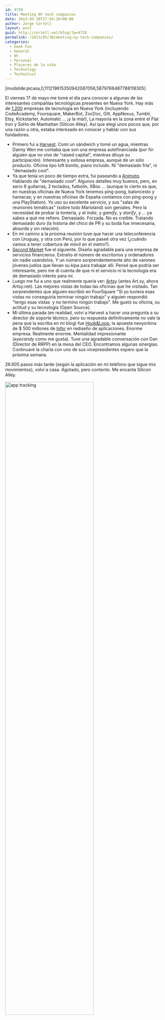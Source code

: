 ```yaml
---
id: 4720
title: Meeting NY tech companies
date: 2013-05-30T17:54:28+00:00
author: Jorge Cortell
layout: post
guid: http://cortell.net/blog/?p=4720
permalink: /2013/05/30/meeting-ny-tech-companies/
categories:
  - Geek Fun
  - General
  - NY
  - Personal
  - Placeres de la vida
  - Technology
  - Technolust
---
```

[mudslide:picasa,0,111219615350942087056,5879766487788118305]

El viernes 17 de mayo me tomé el día para conocer a algunas de las interesantes compañías tecnológicas presentes en Nueva York. Hay más de <a title="http://mappedinny.com/" href="http://mappedinny.com/" target="_blank">1,200</a> empresas de tecnología en Nueva York (incluyendo CodeAcademy, Foursquare, MakerBot, ZocDoc, Gilt, AppNexus, Tumblr, Etsy, Kickstarter, Automatic ... ¡y la mía!), La mayoría en la zona entre el Flat Iron y SoHo de Manhattan (Silicon Alley). Así que elegí unos pocos que, por una razón u otra, estaba interesado en conocer y hablar con sus fundadores.

  * Primero fui a <a title="http://www.getharvest.com" href="http://www.getharvest.com" target="_blank">Harvest</a>. Comí un sándwich y tomé un agua, mientras Danny Wen me contaba que son una empresa autofinanciada (por fin alguien que no vive de "raised capital", mientras diluye su participación). Interesante y exitosa empresa, aunque de un sólo producto. Oficina tipo loft bonito, piano incluido. Ni "demasiado fría", ni "demasiado _cool_".
  * Ya que tenía un poco de tiempo extra, fui paseando a <a title="http://animoto.com" href="http://animoto.com" target="_blank">Animoto</a>. Hablando de "demasiado _cool_". Algunos detalles muy buenos, pero, en serio 6 guitarras, 2 teclados, futbolín, XBox ... (aunque lo cierto es que, en nuestras oficinas de Nueva York tenemos ping-pong, baloncesto y hamacas; y en nuestras oficinas de España contamos con ping-pong y una PlayStation). Yo uso su excelente servicio, y sus "salas de reuniones temáticas" (sobre todo Marioland) son geniales. Pero la necesidad de probar la tontería, y el _indie_, y _gamify_, y _storify_, y ... ya sabes a qué me refiero. Demasiado. Forzada. No es creíble. Tratando demasiado duro (la historia del chico de PR y su boda fue innecesaria, absurda y sin relación).
  * En mi camino a la próxima reunión tuve que hacer una teleconferencia con Uruguay, y otra con Perú, por lo que paseé otra vez (¿cuándo vamos a tener cobertura de móvil en el metro?).
  * <a title="https://www.secondmarket.com" href="https://www.secondmarket.com" target="_blank">Second Market</a> fue el siguiente. Diseño agradable para una empresa de servicios financieros. Extraño el número de escritorios y ordenadores sin nadie usándolos. Y un número sorprendentemente alto de varones jóvenes judíos que llevan su kipa para trabajar allí. Pensé que podría ser interesante, pero me di cuenta de que ni el servicio ni la tecnología era de demasiado interés para mí.
  * Luego me fui a uno que realmente quería ver: <a title="http://artsy.net" href="http://artsy.net" target="_blank">Artsy</a> (antes Art.sy, ahora Artsy.net). Las mejores vistas de todas las oficinas que he visitado. Tan sorprendentes que alguien escribió en FourSquare "Si yo tuviera esas vistas no conseguiría terminar ningún trabajo" y alguien respondió "tengo esas vistas  y no termino ningún trabajo". Me gustó su oficina, su actitud y su tecnología (Open Source).
  * Mi última parada (en realidad, volví a Harvest a hacer una pregunta a su director de soporte técnico, pero su respuesta definitivamente no vale la pena que la escriba en mi blog) fue <a title="http://www.hookandloopnyc.com" href="http://www.hookandloopnyc.com" target="_blank">Hook&Loop</a>, la apuesta neoyorkina de $ 500 millones de <a title="http://www.infor.com" href="http://www.infor.com" target="_blank">Infor</a> en rediseño de aplicaciones. Enorme empresa. Realmente enorme. Mentalidad impresionante (_eyecandy_ como me gusta). Tuve una agradable conversación con Dan (Director de RRPP) en la mesa del CEO. Encontramos algunas sinergias. Continuaré la charla con uno de sus vicepresidentes espero que la próxima semana.

26.605 pasos más tarde (según la aplicación en mi teléfono que sigue mis movimientos), volví a casa. Agotado, pero contento. Me encanta Silicon Alley.

<img class="aligncenter" alt="app tracking" src="https://pbs.twimg.com/media/BLixaQeCIAAUOtA.jpg:large" width="287" height="2046" />